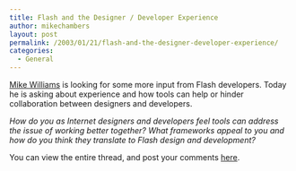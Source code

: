 ```yaml
---
title: Flash and the Designer / Developer Experience
author: mikechambers
layout: post
permalink: /2003/01/21/flash-and-the-designer-developer-experience/
categories:
  - General
---
```



[Mike Williams][1] is looking for some more input from Flash developers. Today he is asking about experience and how tools can help or hinder collaboration between designers and developers.

*How do you as Internet designers and developers feel tools can address the issue of working better together? What frameworks appeal to you and how do you think they translate to Flash design and development?*

You can view the entire thread, and post your comments [here][1].

 [1]: http://www.markme.com/mwilliams/archives/000390.cfm